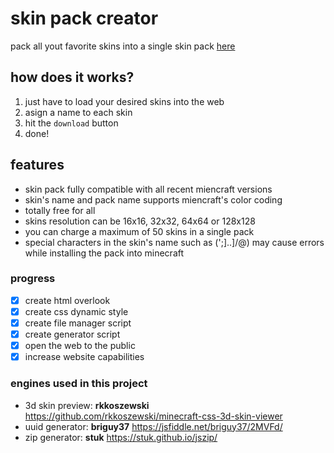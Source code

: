 # skin pack creator
pack all yout favorite skins into a single skin pack [here](https://innova67.github.io/skin-zipper/)

## how does it works?
1. just have to load your desired skins into the web
2. asign a name to each skin
3. hit the `download` button
4. done!

## features
* skin pack fully compatible with all recent miencraft versions
* skin's name and pack name supports miencraft's color coding
* totally free for all 
* skins resolution can be 16x16, 32x32, 64x64 or 128x128
* you can charge a maximum of 50 skins in a single pack
* special characters in the skin's name such as (';]..]/\@) may cause errors while installing the pack into minecraft

### progress
- [x] create html overlook
- [x] create css dynamic style
- [x] create file manager script
- [x] create generator script
- [x] open the web to the public
- [x] increase website capabilities

### engines used in this project
* 3d skin preview: **rkkoszewski** https://github.com/rkkoszewski/minecraft-css-3d-skin-viewer
* uuid generator: **briguy37** https://jsfiddle.net/briguy37/2MVFd/
* zip generator: **stuk** https://stuk.github.io/jszip/
